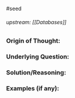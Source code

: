 #seed 
###### upstream: [[Databases]]

### Origin of Thought:


### Underlying Question: 


### Solution/Reasoning: 


### Examples (if any): 

